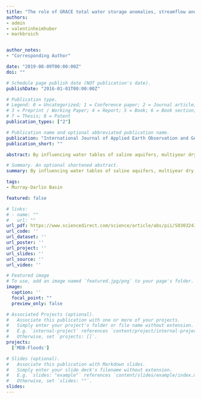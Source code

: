 ```yaml
---
title: "The role of GRACE total water storage anomalies, streamflow and rainfall in stream salinity trends across Australia’s Murray-Darling Basin during and post the Millennium Drought"
authors:
- admin
- valentinheimhuber
- markbroich


author_notes:
- "Corresponding Author"

date: "2019-08-09T00:00:00Z"
doi: ""

# Schedule page publish date (NOT publication's date).
publishDate: "2016-01-01T00:00:00Z"

# Publication type.
# Legend: 0 = Uncategorized; 1 = Conference paper; 2 = Journal article;
# 3 = Preprint / Working Paper; 4 = Report; 5 = Book; 6 = Book section;
# 7 = Thesis; 8 = Patent
publication_types: ["2"]

# Publication name and optional abbreviated publication name.
publication: "International Journal of Applied Earth Observation and Geoinformation"
publication_short: ""

abstract: By influencing water tables of saline aquifers, multiyear dry or wet periods can significantly delay or accelerate dryland salinity, but this effect remains poorly quantified at the large river basin scale. The Gravity and Climate Recovery Experiment (GRACE) satellite measures changes in the total water storage of river systems, providing a unique opportunity for better understanding connections between stream salinity and changes in catchment water storages at the large river basin scale. Here, we quantified the role of GRACE total water storage anomalies (TWSA) in stream salinity variability across Australia’s Murray-Darling Basin (∼1 million km2), while also accounting for streamflow and rainfall. We used the MERRA-2 global land surface model to i) place our findings in the context of the longer-term hydroclimatology (1980-present) and ii) to decompose TWSA into groundwater storage as an alternative driver variable. Multivariate time series regression models (generalized additive mixed models or GAMM) showed that the driver variables could explain 20–50% of the variability in stream salinity across 8 sub-catchments in the Murray Darling Basin. TWSA commonly explained as much variability as streamflow, while groundwater storage and TWSA had very similar explanatory power and rainfall only negligible contributions. The 2000–2009 Millennium Drought and the subsequent La Nina Floods had a predominantly decelerating and accelerating effect on stream salinity respectively and these trends were partially explained by trends in TWSA. Our study illustrates that GRACE can be a useful addition for monitoring and modeling dryland salinity over large river basins.

# Summary. An optional shortened abstract.
summary: By influencing water tables of saline aquifers, multiyear dry or wet periods can significantly delay or accelerate dryland salinity, but this effect remains poorly quantified at the large river basin scale.

tags:
- Murray-Darlin Basin

featured: false

# links:
# - name: ""
#   url: ""
url_pdf: https://www.sciencedirect.com/science/article/abs/pii/S0303243418310675
url_code: ''
url_dataset: ''
url_poster: ''
url_project: ''
url_slides: ''
url_source: ''
url_video: ''

# Featured image
# To use, add an image named `featured.jpg/png` to your page's folder. 
image:
  caption: ''
  focal_point: ""
  preview_only: false

# Associated Projects (optional).
#   Associate this publication with one or more of your projects.
#   Simply enter your project's folder or file name without extension.
#   E.g. `internal-project` references `content/project/internal-project/index.md`.
#   Otherwise, set `projects: []`.
projects: 
  ['MDB-Floods']

# Slides (optional).
#   Associate this publication with Markdown slides.
#   Simply enter your slide deck's filename without extension.
#   E.g. `slides: "example"` references `content/slides/example/index.md`.
#   Otherwise, set `slides: ""`.
slides:
---
```



